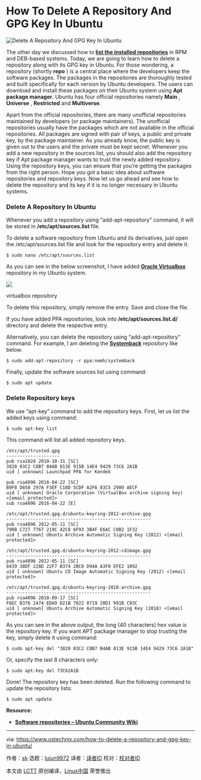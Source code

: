 [#]: collector: (lujun9972)
[#]: translator: (geekpi)
[#]: reviewer: ( )
[#]: publisher: ( )
[#]: url: ( )
[#]: subject: (How To Delete A Repository And GPG Key In Ubuntu)
[#]: via: (https://www.ostechnix.com/how-to-delete-a-repository-and-gpg-key-in-ubuntu/)
[#]: author: (sk https://www.ostechnix.com/author/sk/)

How To Delete A Repository And GPG Key In Ubuntu
======

![Delete A Repository And GPG Key In Ubuntu][1]

The other day we discussed how to [**list the installed repositories**][2] in RPM and DEB-based systems. Today, we are going to learn how to delete a repository along with its GPG key in Ubuntu. For those wondering, a repository (shortly **repo** ) is a central place where the developers keep the software packages. The packages in the repositories are thoroughly tested and built specifically for each version by Ubuntu developers. The users can download and install these packages on their Ubuntu system using **Apt** **package manager**. Ubuntu has four official repositories namely **Main** , **Universe** , **Restricted** and **Multiverse**.

Apart from the official repositories, there are many unofficial repositories maintained by developers (or package maintainers). The unofficial repositories usually have the packages which are not available in the official repositories. All packages are signed with pair of keys, a public and private key, by the package maintainer. As you already know, the public key is given out to the users and the private must be kept secret. Whenever you add a new repository in the sources list, you should also add the repository key if Apt package manager wants to trust the newly added repository. Using the repository keys, you can ensure that you’re getting the packages from the right person. Hope you got a basic idea about software repositories and repository keys. Now let us go ahead and see how to delete the repository and its key if it is no longer necessary in Ubuntu systems.

### Delete A Repository In Ubuntu

Whenever you add a repository using “add-apt-repository” command, it will be stored in **/etc/apt/sources.list** file.

To delete a software repository from Ubuntu and its derivatives, just open the /etc/apt/sources.list file and look for the repository entry and delete it.

```
$ sudo nano /etc/apt/sources.list
```

As you can see in the below screenshot, I have added [**Oracle Virtualbox**][3] repository in my Ubuntu system.

![][4]

virtualbox repository

To delete this repository, simply remove the entry. Save and close the file.

If you have added PPA repositories, look into **/etc/apt/sources.list.d/** directory and delete the respective entry.

Alternatively, you can delete the repository using “add-apt-repository” command. For example, I am deleting the [**Systemback**][5] repository like below.

```
$ sudo add-apt-repository -r ppa:nemh/systemback
```

Finally, update the software sources list using command:

```
$ sudo apt update
```

### Delete Repository keys

We use “apt-key” command to add the repository keys. First, let us list the added keys using command:

```
$ sudo apt-key list
```

This command will list all added repository keys.

```
/etc/apt/trusted.gpg
--------------------
pub rsa1024 2010-10-31 [SC]
3820 03C2 C8B7 B4AB 813E 915B 14E4 9429 73C6 2A1B
uid [ unknown] Launchpad PPA for Kendek

pub rsa4096 2016-04-22 [SC]
B9F8 D658 297A F3EF C18D 5CDF A2F6 83C5 2980 AECF
uid [ unknown] Oracle Corporation (VirtualBox archive signing key) <[email protected]>
sub rsa4096 2016-04-22 [E]

/etc/apt/trusted.gpg.d/ubuntu-keyring-2012-archive.gpg
------------------------------------------------------
pub rsa4096 2012-05-11 [SC]
790B C727 7767 219C 42C8 6F93 3B4F E6AC C0B2 1F32
uid [ unknown] Ubuntu Archive Automatic Signing Key (2012) <[email protected]>

/etc/apt/trusted.gpg.d/ubuntu-keyring-2012-cdimage.gpg
------------------------------------------------------
pub rsa4096 2012-05-11 [SC]
8439 38DF 228D 22F7 B374 2BC0 D94A A3F0 EFE2 1092
uid [ unknown] Ubuntu CD Image Automatic Signing Key (2012) <[email protected]>

/etc/apt/trusted.gpg.d/ubuntu-keyring-2018-archive.gpg
------------------------------------------------------
pub rsa4096 2018-09-17 [SC]
F6EC B376 2474 EDA9 D21B 7022 8719 20D1 991B C93C
uid [ unknown] Ubuntu Archive Automatic Signing Key (2018) <[email protected]>
```

As you can see in the above output, the long (40 characters) hex value is the repository key. If you want APT package manager to stop trusting the key, simply delete it using command:

```
$ sudo apt-key del "3820 03C2 C8B7 B4AB 813E 915B 14E4 9429 73C6 2A1B"
```

Or, specify the last 8 characters only:

```
$ sudo apt-key del 73C62A1B
```

Done! The repository key has been deleted. Run the following command to update the repository lists:

```
$ sudo apt update
```

**Resource:**

  * [**Software repositories – Ubuntu Community Wiki**][6]



--------------------------------------------------------------------------------

via: https://www.ostechnix.com/how-to-delete-a-repository-and-gpg-key-in-ubuntu/

作者：[sk][a]
选题：[lujun9972][b]
译者：[译者ID](https://github.com/译者ID)
校对：[校对者ID](https://github.com/校对者ID)

本文由 [LCTT](https://github.com/LCTT/TranslateProject) 原创编译，[Linux中国](https://linux.cn/) 荣誉推出

[a]: https://www.ostechnix.com/author/sk/
[b]: https://github.com/lujun9972
[1]: https://www.ostechnix.com/wp-content/uploads/2019/07/Delete-a-repository-in-ubuntu-720x340.png
[2]: https://www.ostechnix.com/find-list-installed-repositories-commandline-linux/
[3]: https://www.ostechnix.com/install-oracle-virtualbox-ubuntu-16-04-headless-server/
[4]: https://www.ostechnix.com/wp-content/uploads/2019/07/virtualbox-repository.png
[5]: https://www.ostechnix.com/systemback-restore-ubuntu-desktop-and-server-to-previous-state/
[6]: https://help.ubuntu.com/community/Repositories/Ubuntu
